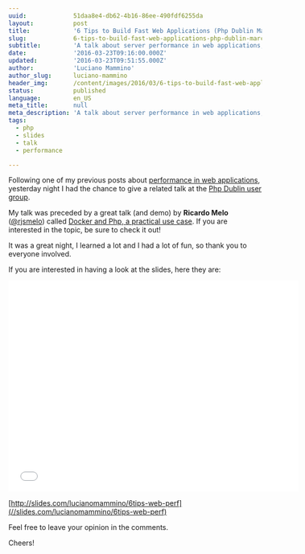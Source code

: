 ```yaml
---
uuid:             51daa8e4-db62-4b16-86ee-490fdf6255da
layout:           post
title:            '6 Tips to Build Fast Web Applications (Php Dublin March 2016 Talk)'
slug:             6-tips-to-build-fast-web-applications-php-dublin-march-2016-talk
subtitle:         'A talk about server performance in web applications, with some degree of focus on Php. For the Dublin Php Meetup March 2016'
date:             '2016-03-23T09:16:00.000Z'
updated:          '2016-03-23T09:51:55.000Z'
author:           'Luciano Mammino'
author_slug:      luciano-mammino
header_img:       /content/images/2016/03/6-tips-to-build-fast-web-applications-php-dublin-march-2016-talk-min.jpg
status:           published
language:         en_US
meta_title:       null
meta_description: 'A talk about server performance in web applications, with some degree of focus on Php. For the Dublin Php Meetup March 2016'
tags:
  - php
  - slides
  - talk
  - performance

---
```


Following one of my previous posts about [performance in web applications](http://loige.co/6-rules-of-thumb-to-build-blazing-fast-web-applications/), yesterday night I had the chance to give a related talk at the [Php Dublin user group](https://phpdublin.com/).

My talk was preceded by a great talk (and demo) by **Ricardo Melo** ([@rjsmelo](https://twitter.com/rjsmelo)) called [Docker and Php, a practical use case](http://www.slideshare.net/rjsmelo/docker-php-practical-use-case). If you are interested in the topic, be sure to check it out!

It was a great night, I learned a lot and I had a lot of fun, so thank you to everyone involved.

If you are interested in having a look at the slides, here they are:

<iframe src="//slides.com/lucianomammino/6tips-web-perf/embed" width="576" height="420" scrolling="no" frameborder="0" webkitallowfullscreen mozallowfullscreen allowfullscreen></iframe>

[http://slides.com/lucianomammino/6tips-web-perf](//slides.com/lucianomammino/6tips-web-perf)

Feel free to leave your opinion in the comments.

Cheers!
